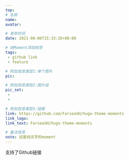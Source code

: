 ```yaml
---
top: 
# 名称
name:
avatar:

# 发布时间
date: 2021-08-06T15:33:28+08:00

# 给Moment添加标签
tags:
 - github link
 - feature

# 附加信息类型1:单个图片
pic:

# 附加信息类型2:图片组
pic_set:
 - 
 - 

# 附加信息类型3:链接
link: https://github.com/FarseaSH/hugo-theme-moments
link_logo:
link_text: FarseaSH/hugo-theme-moments

# 备注信息
note: 这是纯文字的moment
---
```

<!-- 下面写文字 -->支持了Github链接